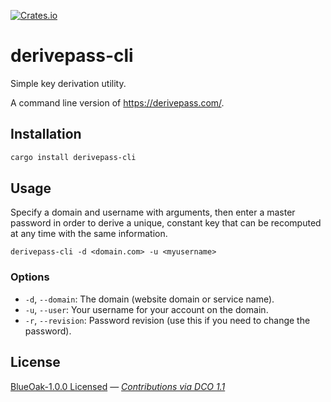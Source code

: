 [![Crates.io](https://img.shields.io/crates/v/derivepass-cli.svg)](https://crates.io/crates/derivepass-cli)

# derivepass-cli

Simple key derivation utility.

A command line version of https://derivepass.com/.

## Installation

```sh
cargo install derivepass-cli
```

## Usage

Specify a domain and username with arguments, then enter a master password in order to derive a unique, constant key that can be recomputed at any time with the same information.

```
derivepass-cli -d <domain.com> -u <myusername>
```

### Options

- `-d`, `--domain`: The domain (website domain or service name).
- `-u`, `--user`: Your username for your account on the domain.
- `-r`, `--revision`: Password revision (use this if you need to change the password).

## License

[BlueOak-1.0.0 Licensed](LICENSE) — _[Contributions via DCO 1.1](contributing.md#developers-certificate-of-origin)_
